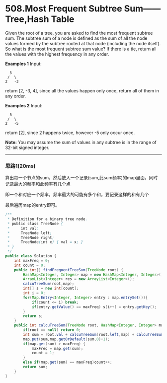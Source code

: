 # 508.Most Frequent Subtree Sum——Tree,Hash Table

Given the root of a tree, you are asked to find the most frequent subtree sum. The subtree sum of a node is defined as the sum of all the node values formed by the subtree rooted at that node (including the node itself). So what is the most frequent subtree sum value? If there is a tie, return all the values with the highest frequency in any order.

**Examples 1**
Input:

```
  5
 /  \
2   -3

```

return [2, -3, 4], since all the values happen only once, return all of them in any order.

**Examples 2**
Input:

```
  5
 /  \
2   -5

```

return [2], since 2 happens twice, however -5 only occur once.

**Note:** You may assume the sum of values in any subtree is in the range of 32-bit signed integer.

---

### 思路1(20ms)

算出每一个节点的sum，然后放入一个记录(sum,此sum频率)的map里面，同时记录最大的频率和此频率有几个点

即一个和对应一个频率，频率最大的可能有多个和，要记录这样的和有几个

最后遍历map的entry即可。

```java
/**
 * Definition for a binary tree node.
 * public class TreeNode {
 *     int val;
 *     TreeNode left;
 *     TreeNode right;
 *     TreeNode(int x) { val = x; }
 * }
 */
public class Solution {
    int maxFreq = 0;
    int count = 0;
    public int[] findFrequentTreeSum(TreeNode root) {
        HashMap<Integer, Integer> map = new HashMap<Integer, Integer>();
        ArrayList<Integer> res = new ArrayList<Integer>();
        calcuTreeSum(root,map);
        int[] s = new int[count];
        int i = 0;
        for(Map.Entry<Integer, Integer> entry : map.entrySet()){
            if(count <= i) break;
            if(entry.getValue() == maxFreq) s[i++] = entry.getKey();
        }
        return s;
    }
    public int calcuTreeSum(TreeNode root, HashMap<Integer, Integer> map){
        if(root == null) return 0;
        int sum = root.val + calcuTreeSum(root.left,map) + calcuTreeSum(root.right,map);
        map.put(sum,map.getOrDefault(sum,0)+1);
        if(map.get(sum) > maxFreq) {
            maxFreq = map.get(sum);
            count = 1;
        }
        else if(map.get(sum) == maxFreq)count++;
        return sum;
    }
}
```



